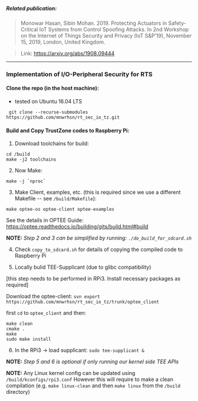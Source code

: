 


##### Related publication: 
 > Monowar Hasan, Sibin Mohan. 2019. Protecting Actuators in Safety-Critical IoT Systems from Control Spoofing Attacks. In 2nd Workshop on the Internet of Things Security and Privacy (IoT S&P’19), November 15, 2019, London, United Kingdom.

> Link: https://arxiv.org/abs/1908.09444

***

### Implementation of I/O-Peripheral Security for RTS



#### Clone the repo (in the host machine):

* tested on Ubuntu 16.04 LTS

` git clone --recurse-submodules https://github.com/mnwrhsn/rt_sec_io_tz.git`

#### Build and Copy TrustZone codes to Raspberry Pi:

1. Download toolchains for build:

```
cd /build
make -j2 toolchains
```

2. Now Make:

```
make -j `nproc`
```

3. Make Client, examples, etc. (this is required since we use a different Makefile -- see `/build/Makefile`):

```
make optee-os optee-client optee-examples
```

See the details in OPTEE Guide: https://optee.readthedocs.io/building/gits/build.html#build

**NOTE:** _Step 2 and 3 can be simplified by running: `./do_build_for_sdcard.sh`_

4. Check `copy_to_sdcard.sh` for details of copying the compiled code to Raspberry Pi

5. Locally bulid TEE-Supplicant (due to glibc compatibility)

[this step needs to be performed in RPi3. Install necessary packages as required]

Download the optee-client:
`svn export https://github.com/mnwrhsn/rt_sec_io_tz/trunk/optee_client`

first `cd` to `optee_client`
and then:
```
make clean
cmake .
make
sudo make install
```

6. In the RPi3 -> load supplicant: `sudo tee-supplicant &`

**NOTE:** _Step 5 and 6 is optional if only running our kernel side TEE APIs_

**NOTE:** Any Linux kernel config can be updated using `/build/kconfigs/rpi3.conf`
However this will require to make a clean compilation (e.g. `make linux-clean` and then `make linux` from the `/build` directory)
